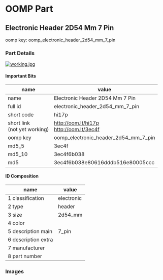 # OOMP Part  
## Electronic Header 2D54 Mm 7 Pin  
  
oomp key: oomp_electronic_header_2d54_mm_7_pin  
  
### Part Details  
  
[![working.jpg](working_600.jpg)](working.jpg)  
  
#### Important Bits  
| name | value | 
| --- | --- | 
| name | Electronic Header 2D54 Mm 7 Pin | 
| full id | electronic_header_2d54_mm_7_pin | 
| short code | hi17p | 
| short link<br>(not yet working) | http://oom.lt/hi17p<br>http://oom.lt/3ec4f | 
| oomp key | oomp_electronic_header_2d54_mm_7_pin | 
| md5_5 | 3ec4f | 
| md5_10 | 3ec4f6b038 | 
| md5 | 3ec4f6b038e80616dddb516e80005ccc | 
#### ID Composition  
| name | value | 
| --- | --- | 
| 1 classification | electronic | 
| 2 type | header | 
| 3 size | 2d54_mm | 
| 4 color |  | 
| 5 description main | 7_pin | 
| 6 description extra |  | 
| 7 manufacturer |  | 
| 8 part number |  | 
### Images  
